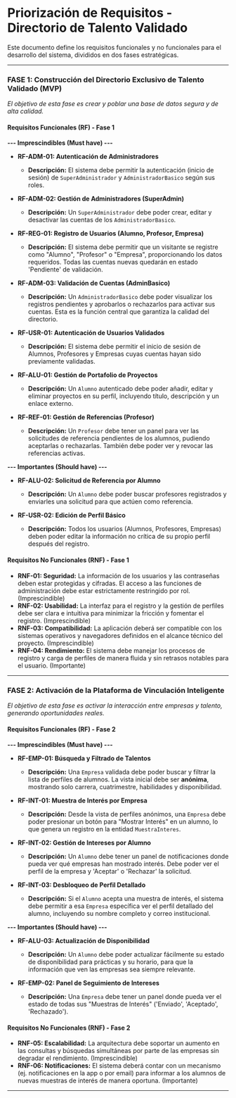 # **Priorización de Requisitos - Directorio de Talento Validado**

Este documento define los requisitos funcionales y no funcionales para el desarrollo del sistema, divididos en dos fases estratégicas.

---
### **FASE 1: Construcción del Directorio Exclusivo de Talento Validado (MVP)**
*El objetivo de esta fase es crear y poblar una base de datos segura y de alta calidad.*

#### **Requisitos Funcionales (RF) - Fase 1**

**--- Imprescindibles (Must have) ---**

*   **RF-ADM-01: Autenticación de Administradores**
    *   **Descripción:** El sistema debe permitir la autenticación (inicio de sesión) de `SuperAdministrador` y `AdministradorBasico` según sus roles.

*   **RF-ADM-02: Gestión de Administradores (SuperAdmin)**
    *   **Descripción:** Un `SuperAdministrador` debe poder crear, editar y desactivar las cuentas de los `AdministradorBasico`.

*   **RF-REG-01: Registro de Usuarios (Alumno, Profesor, Empresa)**
    *   **Descripción:** El sistema debe permitir que un visitante se registre como "Alumno", "Profesor" o "Empresa", proporcionando los datos requeridos. Todas las cuentas nuevas quedarán en estado 'Pendiente' de validación.

*   **RF-ADM-03: Validación de Cuentas (AdminBasico)**
    *   **Descripción:** Un `AdministradorBasico` debe poder visualizar los registros pendientes y aprobarlos o rechazarlos para activar sus cuentas. Esta es la función central que garantiza la calidad del directorio.

*   **RF-USR-01: Autenticación de Usuarios Validados**
    *   **Descripción:** El sistema debe permitir el inicio de sesión de Alumnos, Profesores y Empresas cuyas cuentas hayan sido previamente validadas.

*   **RF-ALU-01: Gestión de Portafolio de Proyectos**
    *   **Descripción:** Un `Alumno` autenticado debe poder añadir, editar y eliminar proyectos en su perfil, incluyendo título, descripción y un enlace externo.

*   **RF-REF-01: Gestión de Referencias (Profesor)**
    *   **Descripción:** Un `Profesor` debe tener un panel para ver las solicitudes de referencia pendientes de los alumnos, pudiendo aceptarlas o rechazarlas. También debe poder ver y revocar las referencias activas.

**--- Importantes (Should have) ---**

*   **RF-ALU-02: Solicitud de Referencia por Alumno**
    *   **Descripción:** Un `Alumno` debe poder buscar profesores registrados y enviarles una solicitud para que actúen como referencia.

*   **RF-USR-02: Edición de Perfil Básico**
    *   **Descripción:** Todos los usuarios (Alumnos, Profesores, Empresas) deben poder editar la información no crítica de su propio perfil después del registro.

#### **Requisitos No Funcionales (RNF) - Fase 1**

*   **RNF-01: Seguridad:** La información de los usuarios y las contraseñas deben estar protegidas y cifradas. El acceso a las funciones de administración debe estar estrictamente restringido por rol. (Imprescindible)
*   **RNF-02: Usabilidad:** La interfaz para el registro y la gestión de perfiles debe ser clara e intuitiva para minimizar la fricción y fomentar el registro. (Imprescindible)
*   **RNF-03: Compatibilidad:** La aplicación deberá ser compatible con los sistemas operativos y navegadores definidos en el alcance técnico del proyecto. (Imprescindible)
*   **RNF-04: Rendimiento:** El sistema debe manejar los procesos de registro y carga de perfiles de manera fluida y sin retrasos notables para el usuario. (Importante)

---
### **FASE 2: Activación de la Plataforma de Vinculación Inteligente**
*El objetivo de esta fase es activar la interacción entre empresas y talento, generando oportunidades reales.*

#### **Requisitos Funcionales (RF) - Fase 2**

**--- Imprescindibles (Must have) ---**

*   **RF-EMP-01: Búsqueda y Filtrado de Talentos**
    *   **Descripción:** Una `Empresa` validada debe poder buscar y filtrar la lista de perfiles de alumnos. La vista inicial debe ser **anónima**, mostrando solo carrera, cuatrimestre, habilidades y disponibilidad.

*   **RF-INT-01: Muestra de Interés por Empresa**
    *   **Descripción:** Desde la vista de perfiles anónimos, una `Empresa` debe poder presionar un botón para "Mostrar Interés" en un alumno, lo que genera un registro en la entidad `MuestraInteres`.

*   **RF-INT-02: Gestión de Intereses por Alumno**
    *   **Descripción:** Un `Alumno` debe tener un panel de notificaciones donde pueda ver qué empresas han mostrado interés. Debe poder ver el perfil de la empresa y 'Aceptar' o 'Rechazar' la solicitud.

*   **RF-INT-03: Desbloqueo de Perfil Detallado**
    *   **Descripción:** Si el `Alumno` acepta una muestra de interés, el sistema debe permitir a esa `Empresa` específica ver el perfil detallado del alumno, incluyendo su nombre completo y correo institucional.

**--- Importantes (Should have) ---**

*   **RF-ALU-03: Actualización de Disponibilidad**
    *   **Descripción:** Un `Alumno` debe poder actualizar fácilmente su estado de disponibilidad para prácticas y su horario, para que la información que ven las empresas sea siempre relevante.

*   **RF-EMP-02: Panel de Seguimiento de Intereses**
    *   **Descripción:** Una `Empresa` debe tener un panel donde pueda ver el estado de todas sus "Muestras de Interés" ('Enviado', 'Aceptado', 'Rechazado').

#### **Requisitos No Funcionales (RNF) - Fase 2**

*   **RNF-05: Escalabilidad:** La arquitectura debe soportar un aumento en las consultas y búsquedas simultáneas por parte de las empresas sin degradar el rendimiento. (Imprescindible)
*   **RNF-06: Notificaciones:** El sistema deberá contar con un mecanismo (ej. notificaciones en la app o por email) para informar a los alumnos de nuevas muestras de interés de manera oportuna. (Importante)

---

